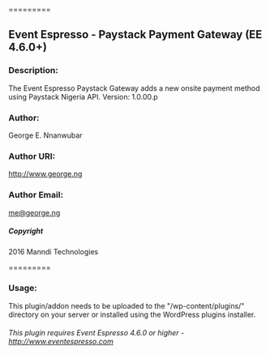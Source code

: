 =========
## Event Espresso - Paystack Payment Gateway (EE 4.6.0+)

### Description: 
The Event Espresso Paystack Gateway adds a new onsite payment method using Paystack Nigeria API.
Version: 1.0.00.p
### Author:
George E. Nnanwubar
### Author URI: 
http://www.george.ng
### Author Email:
me@george.ng
##### Copyright 
2016 Manndi Technologies

=========
### Usage:
This plugin/addon needs to be uploaded to the "/wp-content/plugins/" directory on your server or installed using the WordPress plugins installer.

###### This plugin requires Event Espresso 4.6.0 or higher - http://www.eventespresso.com

